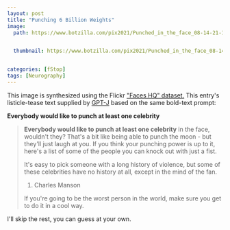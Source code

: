 ```yaml
---
layout: post
title: "Punching 6 Billion Weights"
image:
  path: https://www.botzilla.com/pix2021/Punched_in_the_face_08-14-21-14.jpg


  thumbnail: https://www.botzilla.com/pix2021/Punched_in_the_face_08-14-21-14.jpg


categories: [fStop]
tags: [Neurography]
---
```


This image is synthesized using the Flickr <a href="https://github.com/NVlabs/ffhq-dataset">"Faces HQ" dataset.</a> This entry's listicle-tease text supplied by <a href="https://github.com/kingoflolz/mesh-transformer-jax">GPT-J</a> based on the same bold-text prompt:

<b>Everybody would like to punch at least one celebrity</b>

<!--more-->

> <b>Everybody would like to punch at least one celebrity</b> in the face, wouldn't they? That's a bit like being able to punch the moon - but they'll just laugh at you. If you think your punching power is up to it, here's a list of some of the people you can knock out with just a fist.
> 
> It's easy to pick someone with a long history of violence, but some of these celebrities have no history at all, except in the mind of the fan.
> 
> 1. Charles Manson
> 
> If you're going to be the worst person in the world, make sure you get to do it in a cool way.

I'll skip the rest, you can guess at your own.
